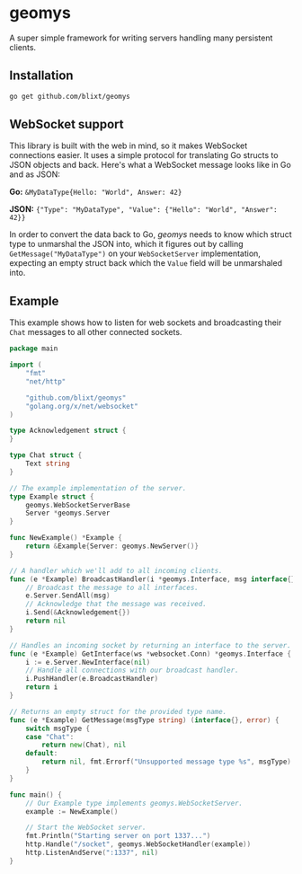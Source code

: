# geomys
A super simple framework for writing servers handling many persistent clients.

## Installation

```bash
go get github.com/blixt/geomys
```

## WebSocket support

This library is built with the web in mind, so it makes WebSocket connections easier. It uses a simple protocol for
translating Go structs to JSON objects and back. Here's what a WebSocket message looks like in Go and as JSON:

**Go:** `&MyDataType{Hello: "World", Answer: 42}`

**JSON:** `{"Type": "MyDataType", "Value": {"Hello": "World", "Answer": 42}}`

In order to convert the data back to Go, *geomys* needs to know which struct type to unmarshal the JSON into, which
it figures out by calling `GetMessage("MyDataType")` on your `WebSocketServer` implementation, expecting an empty
struct back which the `Value` field will be unmarshaled into.

## Example

This example shows how to listen for web sockets and broadcasting their `Chat` messages to all other connected
sockets.

```go
package main

import (
	"fmt"
	"net/http"

	"github.com/blixt/geomys"
	"golang.org/x/net/websocket"
)

type Acknowledgement struct {
}

type Chat struct {
	Text string
}

// The example implementation of the server.
type Example struct {
	geomys.WebSocketServerBase
	Server *geomys.Server
}

func NewExample() *Example {
	return &Example{Server: geomys.NewServer()}
}

// A handler which we'll add to all incoming clients.
func (e *Example) BroadcastHandler(i *geomys.Interface, msg interface{}) error {
	// Broadcast the message to all interfaces.
	e.Server.SendAll(msg)
	// Acknowledge that the message was received.
	i.Send(&Acknowledgement{})
	return nil
}

// Handles an incoming socket by returning an interface to the server.
func (e *Example) GetInterface(ws *websocket.Conn) *geomys.Interface {
	i := e.Server.NewInterface(nil)
	// Handle all connections with our broadcast handler.
	i.PushHandler(e.BroadcastHandler)
	return i
}

// Returns an empty struct for the provided type name.
func (e *Example) GetMessage(msgType string) (interface{}, error) {
	switch msgType {
	case "Chat":
		return new(Chat), nil
	default:
		return nil, fmt.Errorf("Unsupported message type %s", msgType)
	}
}

func main() {
	// Our Example type implements geomys.WebSocketServer.
	example := NewExample()

	// Start the WebSocket server.
	fmt.Println("Starting server on port 1337...")
	http.Handle("/socket", geomys.WebSocketHandler(example))
	http.ListenAndServe(":1337", nil)
}
```
